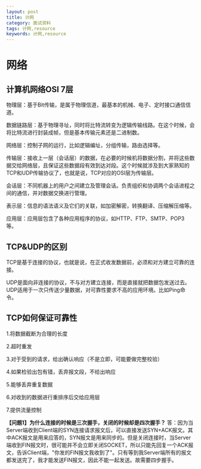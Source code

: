 ```yaml
---
layout: post
title: 计网
category: 面试资料
tags: 计网,resource
keywords: 计网,resource
---
```


# 网络

## 计算机网络OSI 7层

物理层：基于Bit传输，是属于物理信道，最基本的机械、电子、定时接口通信信道。

数据链路层：基于物理寻址，同时将比特流转变为逻辑传输线路。在这个时候，会将比特流进行封装成帧，但是基本传输元素还是二进制数。

网络层：控制子网的运行，比如逻辑编址，分组传输，路由选择等。

传输层：接收上一层（会话层）的数据，在必要的时候机将数据分割，并将这些数据交给网络层，且保证这些数据段有效到达对段。这个时候就涉及到大家熟知的TCP和UDP传输协议了，也就是说，TCP对应的OSI层为传输层。

会话层：不同机器上的用户之间建立及管理会话。负责组织和协调两个会话进程之间的通信，并对数据交换进行管理。

表示层：信息的语法语义及它们的关联，如加密解密，转换翻译、压缩解压缩等。

应用层：应用层包含了各种应用程序的协议，如HTTP、FTP、SMTP、POP3等。

## TCP&UDP的区别

TCP是基于连接的协议，也就是说，在正式收发数据前，必须和对方建立可靠的连接。

UDP是面向非连接的协议，不与对方建立连接，而是直接就把数据包发送过去。UDP适用于一次只传送少量数据，对可靠性要求不高的应用环境。比如Ping命令。

## TCP如何保证可靠性

1.将数据截断为合理的长度

2.超时重发

3.对于受到的请求，给出确认响应（不是立即，可能要做完整校验）

4.如果检验出包有错，丢弃报文段，不给出响应

5.能够丢弃重复数据

6.对收到的数据进行重排序后交给应用层

7.提供流量控制

**【问题1】为什么连接的时候是三次握手，关闭的时候却是四次握手？**
答：因为当Server端收到Client端的SYN连接请求报文后，可以直接发送SYN+ACK报文。其中ACK报文是用来应答的，SYN报文是用来同步的。但是关闭连接时，当Server端收到FIN报文时，很可能并不会立即关闭SOCKET，所以只能先回复一个ACK报文，告诉Client端，"你发的FIN报文我收到了"。只有等到我Server端所有的报文都发送完了，我才能发送FIN报文，因此不能一起发送。故需要四步握手。